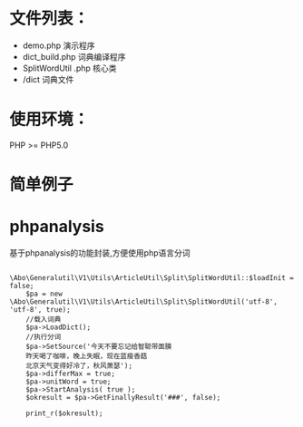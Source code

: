 # 文件列表：
- demo.php 演示程序
- dict_build.php 词典编译程序
- SplitWordUtil .php 核心类
- /dict 词典文件

# 使用环境：
PHP >= PHP5.0

# 简单例子
# phpanalysis
基于phpanalysis的功能封装,方便使用php语言分词

```
    \Abo\Generalutil\V1\Utils\ArticleUtil\Split\SplitWordUtil::$loadInit = false;
    $pa = new \Abo\Generalutil\V1\Utils\ArticleUtil\Split\SplitWordUtil('utf-8', 'utf-8', true);
    //载入词典
    $pa->LoadDict();
    //执行分词
    $pa->SetSource('今天不要忘记给智聪带面膜
    昨天喝了咖啡，晚上失眠，现在蓝瘦香菇
    北京天气变得好冷了，秋风萧瑟');
    $pa->differMax = true;
    $pa->unitWord = true;
    $pa->StartAnalysis( true );
    $okresult = $pa->GetFinallyResult('###', false);

    print_r($okresult);
```
